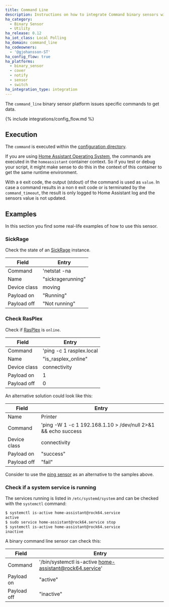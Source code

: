 ```yaml
---
title: Command Line
description: Instructions on how to integrate Command binary sensors within Home Assistant.
ha_category:
  - Binary Sensor
  - Utility
ha_release: 0.12
ha_iot_class: Local Polling
ha_domain: command_line
ha_codeowners:
  - '@gjohansson-ST'
ha_config_flow: true
ha_platforms:
  - binary_sensor
  - cover
  - notify
  - sensor
  - switch
ha_integration_type: integration
---
```


The `command_line` binary sensor platform issues specific commands to get data.

{% include integrations/config_flow.md %}

## Execution

The `command` is executed within the [configuration directory](/docs/configuration/).

<div class='note'>

If you are using [Home Assistant Operating System](https://github.com/home-assistant/operating-system), the commands are executed in the `homeassistant` container context. So if you test or debug your script, it might make sense to do this in the context of this container to get the same runtime environment.

</div>

With a `0` exit code, the output (stdout) of the command is used as `value`. In case a command results in a non `0` exit code or is terminated by the `command_timeout`, the result is only logged to Home Assistant log and the sensors value is not updated.

## Examples

In this section you find some real-life examples of how to use this sensor.

### SickRage

Check the state of an [SickRage](https://github.com/sickragetv/sickrage) instance.

| Field | Entry |
| --- | --- |
| Command | 'netstat -na | find "33322" | find /c "LISTENING" > nul && (echo "Running") || (echo "Not running")' |
| Name | "sickragerunning" |
| Device class | moving |
| Payload on | "Running" |
| Payload off | "Not running" | 

### Check RasPlex

Check if [RasPlex](https://github.com/RasPlex/RasPlex) is `online`.

| Field | Entry |
| --- | --- |
| Command | 'ping -c 1 rasplex.local | grep "1 received" | wc -l' |
| Name | "is_rasplex_online" |
| Device class | connectivity |
| Payload on | 1 |
| Payload off | 0 |

An alternative solution could look like this:

| Field | Entry |
| --- | --- |
| Name | Printer
| Command | 'ping -W 1 -c 1 192.168.1.10 > /dev/null 2>&1 && echo success || echo fail' |
| Device class | connectivity |
| Payload on | "success" |
| Payload off | "fail" |

Consider to use the [ping sensor](/integrations/ping#binary-sensor) as an alternative to the samples above.

### Check if a system service is running

The services running is listed in `/etc/systemd/system` and can be checked with the `systemctl` command:

```bash
$ systemctl is-active home-assistant@rock64.service
active
$ sudo service home-assistant@rock64.service stop
$ systemctl is-active home-assistant@rock64.service
inactive
```

A binary command line sensor can check this:

| Field | Entry |
| --- | --- |
| Command | '/bin/systemctl is-active home-assistant@rock64.service' |
| Payload on | "active" |
| Payload off | "inactive" |
